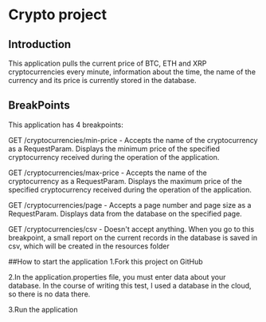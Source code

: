 # Crypto project
## Introduction
This application pulls the current price of BTC, ETH and XRP cryptocurrencies every minute, information about the time, the name of the currency and its price is currently stored in the database.
## BreakPoints
This application has 4 breakpoints:

GET /cryptocurrencies/min-price - Accepts the name of the cryptocurrency as a RequestParam. Displays the minimum price of the specified cryptocurrency received during the operation of the application.

GET /cryptocurrencies/max-price - Accepts the name of the cryptocurrency as a RequestParam. Displays the maximum price of the specified cryptocurrency received during the operation of the application.

GET /cryptocurrencies/page - Accepts a page number and page size as a RequestParam. Displays data from the database on the specified page.

GET /cryptocurrencies/csv - Doesn't accept anything. When you go to this breakpoint, a small report on the current records in the database is saved in csv, which will be created in the resources folder

##How to start the application
1.Fork this project on GitHub

2.In the application.properties file, you must enter data about your database. In the course of writing this test, I used a database in the cloud, so there is no data there.

3.Run the application

